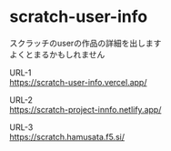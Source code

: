 # scratch-user-info  

スクラッチのuserの作品の詳細を出します  
よくとまるかもしれません  

URL-1  
https://scratch-user-info.vercel.app/  

URL-2  
https://scratch-project-innfo.netlify.app/  

URL-3   
https://scratch.hamusata.f5.si/  

